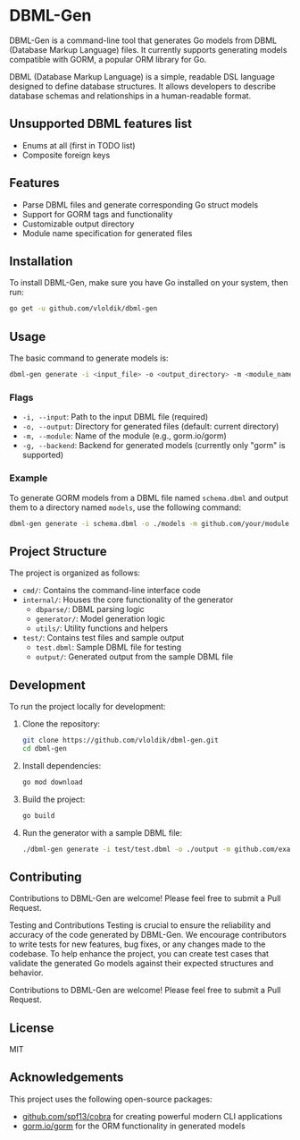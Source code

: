 # DBML-Gen

DBML-Gen is a command-line tool that generates Go models from DBML (Database Markup Language) files. It currently supports generating models compatible with GORM, a popular ORM library for Go.

DBML (Database Markup Language) is a simple, readable DSL language designed to define database structures. It allows developers to describe database schemas and relationships in a human-readable format.

## Unsupported DBML features list
- Enums at all (first in TODO list)
- Composite foreign keys

## Features

- Parse DBML files and generate corresponding Go struct models
- Support for GORM tags and functionality
- Customizable output directory
- Module name specification for generated files

## Installation

To install DBML-Gen, make sure you have Go installed on your system, then run:

```bash
go get -u github.com/vloldik/dbml-gen
```

## Usage

The basic command to generate models is:

```bash
dbml-gen generate -i <input_file> -o <output_directory> -m <module_name> -g <backend>
```

### Flags

- `-i, --input`: Path to the input DBML file (required)
- `-o, --output`: Directory for generated files (default: current directory)
- `-m, --module`: Name of the module (e.g., gorm.io/gorm)
- `-g, --backend`: Backend for generated models (currently only "gorm" is supported)

### Example

To generate GORM models from a DBML file named `schema.dbml` and output them to a directory named `models`, use the following command:

```bash
dbml-gen generate -i schema.dbml -o ./models -m github.com/your/module -g gorm
```

## Project Structure

The project is organized as follows:

- `cmd/`: Contains the command-line interface code
- `internal/`: Houses the core functionality of the generator
  - `dbparse/`: DBML parsing logic
  - `generator/`: Model generation logic
  - `utils/`: Utility functions and helpers
- `test/`: Contains test files and sample output
  - `test.dbml`: Sample DBML file for testing
  - `output/`: Generated output from the sample DBML file

## Development

To run the project locally for development:

1. Clone the repository:
   ```bash
   git clone https://github.com/vloldik/dbml-gen.git
   cd dbml-gen
   ```

2. Install dependencies:
   ```bash
   go mod download
   ```

3. Build the project:
   ```bash
   go build
   ```

4. Run the generator with a sample DBML file:
   ```bash
   ./dbml-gen generate -i test/test.dbml -o ./output -m github.com/example/module -g gorm
   ```

## Contributing

Contributions to DBML-Gen are welcome! Please feel free to submit a Pull Request.

Testing and Contributions
Testing is crucial to ensure the reliability and accuracy of the code generated by DBML-Gen. We encourage contributors to write tests for new features, bug fixes, or any changes made to the codebase. To help enhance the project, you can create test cases that validate the generated Go models against their expected structures and behavior.

Contributions to DBML-Gen are welcome! Please feel free to submit a Pull Request.

## License

MIT

## Acknowledgements

This project uses the following open-source packages:
- [github.com/spf13/cobra](https://github.com/spf13/cobra) for creating powerful modern CLI applications
- [gorm.io/gorm](https://gorm.io/) for the ORM functionality in generated models